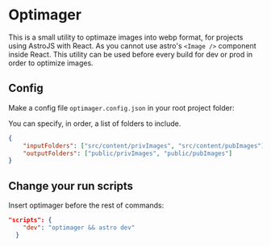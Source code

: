 # Optimager

This is a small utility to optimaze images into webp format, for projects using AstroJS with React.
As you cannot use astro's `<Image />` component inside React. This utility can be used before every build for dev or prod in order to optimize images.


## Config

Make a config file `optimager.config.json` in your root project folder:

You can specify, in order, a list of folders to include.

```json
{
    "inputFolders": ["src/content/privImages", "src/content/pubImages"],
    "outputFolders": ["public/privImages", "public/pubImages"]
}
```

## Change your run scripts

Insert optimager before the rest of commands:


```json
"scripts": {
    "dev": "optimager && astro dev"
  }
```
